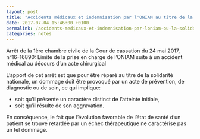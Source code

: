 ```yaml
---
layout: post
title: "Accidents médicaux et indemnisation par l'ONIAM au titre de la solidarité nationale"
date: 2017-07-04 15:46:00 +0100
permalink: /accidents-medicaux-et-indemnisation-par-loniam-ou-la-solidarite-nationale/
categories: notes
---
```


Arrêt de la 1ère chambre civile de la Cour de cassation du 24 mai 2017, n°16-16890: Limite de la prise en charge de l’ONIAM suite à un accident médical au décours d’un acte chirurgical

L’apport de cet arrêt est que pour être réparé au titre de la solidarité nationale, un dommage doit être provoqué par un acte de prévention, de diagnostic ou de soin, ce qui implique:

- soit qu’il présente un caractère distinct de l’atteinte initiale,
- soit qu’il résulte de son aggravation.

En conséquence, le fait que l’évolution favorable de l’état de santé d’un patient se trouve retardée par un échec thérapeutique ne caractérise pas un tel dommage.

